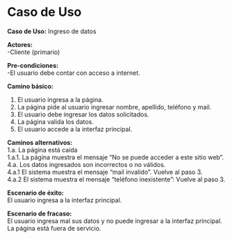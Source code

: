# Caso de Uso

**Caso de Uso:** Ingreso de datos

**Actores:**   
\-Cliente (primario)

**Pre-condiciones:**   
\-El usuario debe contar con acceso a internet.

**Camino básico:** 

1. El usuario ingresa a la página.   
2. La página pide al usuario ingresar nombre, apellido, teléfono y mail.  
3. El usuario debe ingresar los datos solicitados.  
4. La página valida los datos.  
5. El usuario accede a la interfaz principal. 

**Caminos alternativos:**  
1.a. La página está caída  
1.a.1. La página muestra el mensaje “No se puede acceder a este sitio web”.  
4.a. Los datos ingresados son incorrectos o no válidos.  
4.a.1 El sistema muestra el mensaje “mail invalido”. Vuelve al paso 3\.  
4.a.2 El sistema muestra el mensaje “teléfono inexistente”: Vuelve al paso 3\.  
   
**Escenario de éxito:**   
El usuario ingresa a la interfaz principal.

**Escenario de fracaso:**  
El usuario ingresa mal sus datos y no puede ingresar a la interfaz principal.  
La página está fuera de servicio.